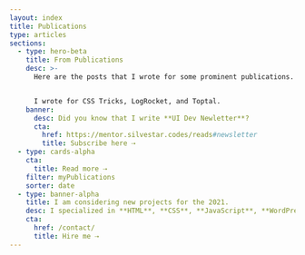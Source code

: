 ```yaml
---
layout: index
title: Publications
type: articles
sections:
  - type: hero-beta
    title: From Publications
    desc: >-
      Here are the posts that I wrote for some prominent publications.


      I wrote for CSS Tricks, LogRocket, and Toptal.
    banner:
      desc: Did you know that I write **UI Dev Newletter**?
      cta:
        href: https://mentor.silvestar.codes/reads#newsletter
        title: Subscribe here ⇢
  - type: cards-alpha
    cta:
      title: Read more ⇢
    filter: myPublications
    sorter: date
  - type: banner-alpha
    title: I am considering new projects for the 2021.
    desc: I specialized in **HTML**, **CSS**, **JavaScript**, **WordPress**, **Shopify**, and **JAMstack** technologies.
    cta:
      href: /contact/
      title: Hire me ⇢
---
```

